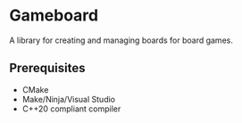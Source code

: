 # Gameboard
A library for creating and managing boards for board games.

## Prerequisites
- CMake
- Make/Ninja/Visual Studio
- C++20 compliant compiler